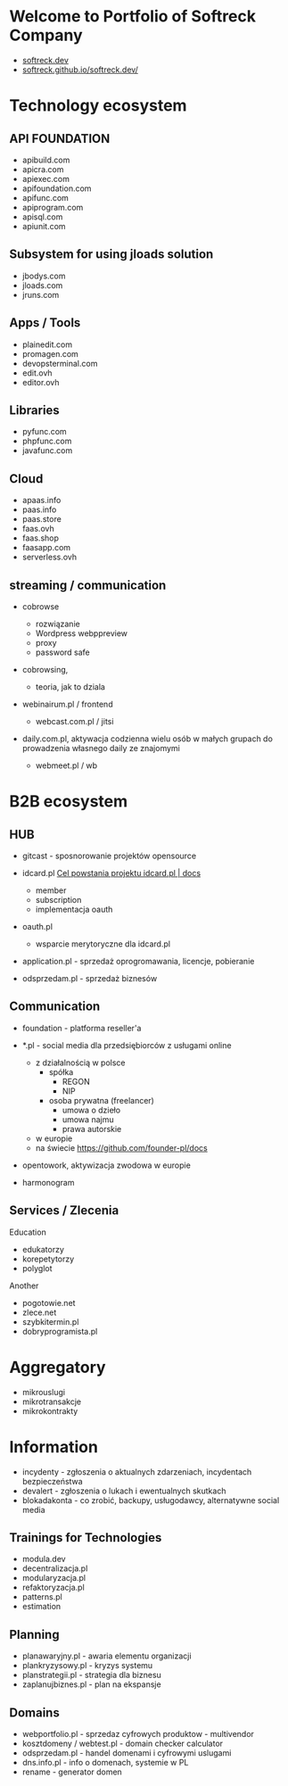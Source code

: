 # Welcome to Portfolio of Softreck Company
+ [softreck.dev](https://softreck.dev)
+ [softreck.github.io/softreck.dev/](https://softreck.github.io/softreck.dev/)

# Technology ecosystem

## API FOUNDATION

+ apibuild.com
+ apicra.com
+ apiexec.com
+ apifoundation.com
+ apifunc.com
+ apiprogram.com
+ apisql.com
+ apiunit.com

## Subsystem for using jloads solution

+ jbodys.com
+ jloads.com
+ jruns.com

## Apps / Tools

+ plainedit.com
+ promagen.com
+ devopsterminal.com
+ edit.ovh
+ editor.ovh


## Libraries

+ pyfunc.com
+ phpfunc.com
+ javafunc.com

## Cloud

+ apaas.info
+ paas.info
+ paas.store
+ faas.ovh
+ faas.shop
+ faasapp.com
+ serverless.ovh


## streaming / communication

+ cobrowse
  + rozwiązanie
  + Wordpress webppreview
  + proxy
  + password safe
 
+ cobrowsing, 
  + teoria, jak to dziala
  
+ webinairum.pl / frontend
  + webcast.com.pl / jitsi

+ daily.com.pl, aktywacja codzienna wielu osób w małych grupach do prowadzenia własnego daily ze znajomymi
  + webmeet.pl / wb
  
  
# B2B ecosystem


## HUB

+ gitcast - sposnorowanie projektów opensource

+ idcard.pl [Cel powstania projektu idcard.pl | docs](https://docs.idcard.pl/)

  + member
  + subscription
  + implementacja oauth

+ oauth.pl
  + wsparcie merytoryczne dla idcard.pl

+ application.pl - sprzedaż oprogromawania, licencje, pobieranie

+ odsprzedam.pl - sprzedaż biznesów


## Communication

+ foundation - platforma reseller'a

+ *.pl - social media dla przedsiębiorców z usługami online
  + z działalnością w polsce
    + spółka
      + REGON
      + NIP
    + osoba prywatna (freelancer)
      + umowa o dzieło
      + umowa najmu
      + prawa autorskie
  + w europie
  + na świecie
https://github.com/founder-pl/docs


+ opentowork, aktywizacja zwodowa w europie

+ harmonogram


## Services / Zlecenia

Education
+ edukatorzy
+ korepetytorzy
+ polyglot

Another
+ pogotowie.net
+ zlece.net
+ szybkitermin.pl
+ dobryprogramista.pl



# Aggregatory

+ mikrouslugi
+ mikrotransakcje
+ mikrokontrakty


# Information

+ incydenty - zgłoszenia o aktualnych zdarzeniach, incydentach bezpieczeństwa
+ devalert - zgłoszenia o lukach i ewentualnych skutkach
+ blokadakonta - co zrobić, backupy, usługodawcy, alternatywne social media


## Trainings for Technologies

+ modula.dev
+ decentralizacja.pl
+ modularyzacja.pl
+ refaktoryzacja.pl
+ patterns.pl
+ estimation


## Planning

+ planawaryjny.pl - awaria elementu organizacji
+ plankryzysowy.pl - kryzys systemu
+ planstrategii.pl - strategia dla biznesu
+ zaplanujbiznes.pl - plan na ekspansje


## Domains

+ webportfolio.pl - sprzedaz cyfrowych produktow - multivendor
+ kosztdomeny / webtest.pl - domain checker calculator
+ odsprzedam.pl - handel domenami i cyfrowymi uslugami
+ dns.info.pl - info o domenach, systemie w PL
+ rename - generator domen

